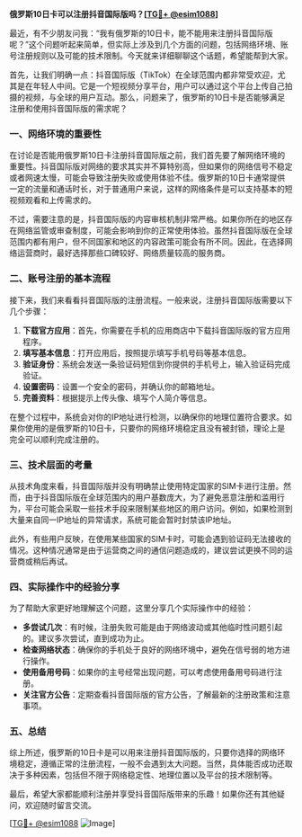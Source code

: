 **俄罗斯10日卡可以注册抖音国际版吗？[[TG💪+ @esim1088](https://t.me/s/esim1088)]**

最近，有不少朋友问我：“我有俄罗斯的10日卡，能不能用来注册抖音国际版呢？”这个问题听起来简单，但实际上涉及到几个方面的问题，包括网络环境、账号注册规则以及可能的技术限制。今天就来详细聊聊这个话题，希望能帮到大家。

首先，让我们明确一点：抖音国际版（TikTok）在全球范围内都非常受欢迎，尤其是在年轻人中间。它是一个短视频分享平台，用户可以通过这个平台上传自己拍摄的视频，与全球的用户互动。那么，问题来了，俄罗斯的10日卡是否能够满足注册和使用抖音国际版的需求呢？

### 一、网络环境的重要性

在讨论是否能用俄罗斯10日卡注册抖音国际版之前，我们首先要了解网络环境的重要性。抖音国际版对网络的要求其实并不算特别高，但如果你的网络信号不稳定或者网速太慢，可能会导致注册失败或使用体验不佳。俄罗斯的10日卡通常提供一定的流量和通话时长，对于普通用户来说，这样的网络条件是可以支持基本的短视频观看和上传需求的。

不过，需要注意的是，抖音国际版的内容审核机制非常严格。如果你所在的地区存在网络监管或审查制度，可能会影响到你的正常使用体验。虽然抖音国际版在全球范围内都有用户，但不同国家和地区的内容政策可能会有所不同。因此，在选择网络运营商时，最好选择那些口碑较好、网络质量较高的服务商。

### 二、账号注册的基本流程

接下来，我们来看看抖音国际版的注册流程。一般来说，注册抖音国际版需要以下几个步骤：

1. **下载官方应用**：首先，你需要在手机的应用商店中下载抖音国际版的官方应用程序。
2. **填写基本信息**：打开应用后，按照提示填写手机号码等基本信息。
3. **验证身份**：系统会发送一条验证码短信到你提供的手机号上，输入验证码完成验证。
4. **设置密码**：设置一个安全的密码，并确认你的邮箱地址。
5. **完善资料**：根据提示上传头像、填写个人简介等信息。

在整个过程中，系统会对你的IP地址进行检测，以确保你的地理位置符合要求。如果你使用的是俄罗斯的10日卡，只要你的网络环境稳定且没有被封锁，理论上是完全可以顺利完成注册的。

### 三、技术层面的考量

从技术角度来看，抖音国际版并没有明确禁止使用特定国家的SIM卡进行注册。然而，由于抖音国际版在全球范围内的用户基数庞大，为了避免恶意注册和滥用行为，平台可能会采取一些技术手段来限制某些地区的用户访问。例如，如果检测到大量来自同一IP地址的异常请求，系统可能会暂时封禁该IP地址。

此外，有些用户反映，在使用某些国家的SIM卡时，可能会遇到验证码无法接收的情况。这种情况通常是由于运营商之间的通信问题造成的，建议尝试更换不同的运营商或稍后再试。

### 四、实际操作中的经验分享

为了帮助大家更好地理解这个问题，这里分享几个实际操作中的经验：

- **多尝试几次**：有时候，注册失败可能是由于网络波动或其他临时性问题引起的。建议多次尝试，直到成功为止。
- **检查网络状态**：确保你的手机处于良好的网络环境中，避免在信号弱的地方进行操作。
- **使用备用号码**：如果你的主号经常出现问题，可以考虑使用备用号码进行注册。
- **关注官方公告**：定期查看抖音国际版的官方公告，了解最新的注册政策和注意事项。

### 五、总结

综上所述，俄罗斯的10日卡是可以用来注册抖音国际版的，只要你选择的网络环境稳定，遵循正常的注册流程，一般不会遇到太大问题。当然，具体能否成功还取决于多种因素，包括但不限于网络稳定性、地理位置以及平台的技术限制等。

最后，希望大家都能顺利注册并享受抖音国际版带来的乐趣！如果你还有其他疑问，欢迎随时留言交流。

[[TG💪+ @esim1088](https://t.me/s/esim1088) ![Image](https://i.postimg.cc/4NQfJmqS/Snipaste-2025-05-13-00-14-12.png)]